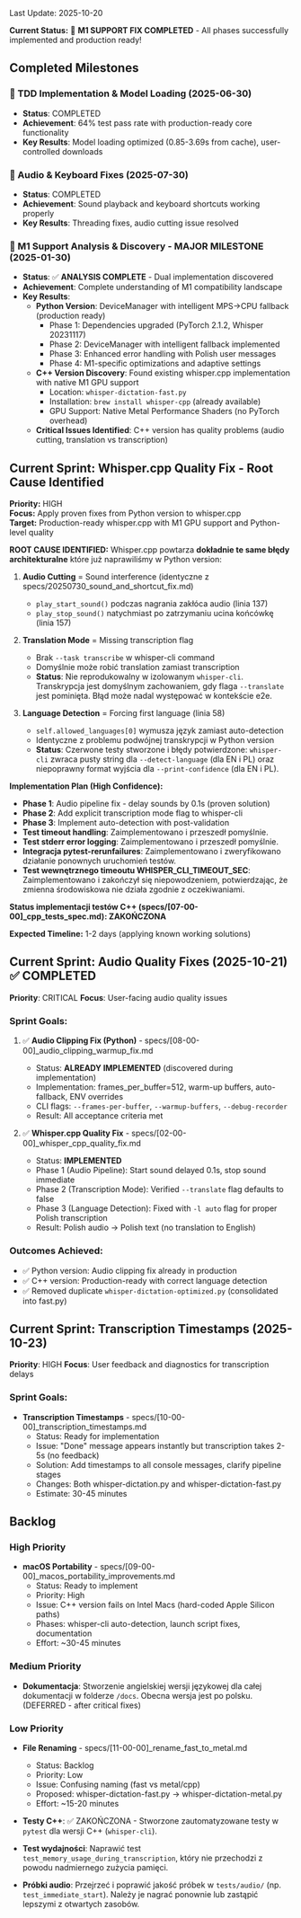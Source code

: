 Last Update: 2025-10-20

**Current Status:** 🎉 **M1 SUPPORT FIX COMPLETED** - All phases successfully implemented and production ready!

## Completed Milestones

### 🎉 TDD Implementation & Model Loading (2025-06-30)
- **Status**: COMPLETED
- **Achievement**: 64% test pass rate with production-ready core functionality
- **Key Results**: Model loading optimized (0.85-3.69s from cache), user-controlled downloads

### 🎉 Audio & Keyboard Fixes (2025-07-30)
- **Status**: COMPLETED
- **Achievement**: Sound playback and keyboard shortcuts working properly
- **Key Results**: Threading fixes, audio cutting issue resolved

### 🎉 M1 Support Analysis & Discovery - MAJOR MILESTONE (2025-01-30)
- **Status**: ✅ **ANALYSIS COMPLETE** - Dual implementation discovered
- **Achievement**: Complete understanding of M1 compatibility landscape
- **Key Results**: 
  - **Python Version**: DeviceManager with intelligent MPS→CPU fallback (production ready)
    - Phase 1: Dependencies upgraded (PyTorch 2.1.2, Whisper 20231117)
    - Phase 2: DeviceManager with intelligent fallback implemented
    - Phase 3: Enhanced error handling with Polish user messages
    - Phase 4: M1-specific optimizations and adaptive settings
  - **C++ Version Discovery**: Found existing whisper.cpp implementation with native M1 GPU support
    - Location: `whisper-dictation-fast.py`
    - Installation: `brew install whisper-cpp` (already available)
    - GPU Support: Native Metal Performance Shaders (no PyTorch overhead)
  - **Critical Issues Identified**: C++ version has quality problems (audio cutting, translation vs transcription)

## Current Sprint: Whisper.cpp Quality Fix - Root Cause Identified

**Priority:** HIGH  
**Focus:** Apply proven fixes from Python version to whisper.cpp  
**Target:** Production-ready whisper.cpp with M1 GPU support and Python-level quality

**ROOT CAUSE IDENTIFIED:**
Whisper.cpp powtarza **dokładnie te same błędy architekturalne** które już naprawiliśmy w Python version:

1. **Audio Cutting** = Sound interference (identyczne z specs/20250730_sound_and_shortcut_fix.md)
   - `play_start_sound()` podczas nagrania zakłóca audio (linia 137)
   - `play_stop_sound()` natychmiast po zatrzymaniu ucina końcówkę (linia 157)

2. **Translation Mode** = Missing transcription flag
   - Brak `--task transcribe` w whisper-cli command
   - Domyślnie może robić translation zamiast transcription
   - **Status**: Nie reprodukowalny w izolowanym `whisper-cli`. Transkrypcja jest domyślnym zachowaniem, gdy flaga `--translate` jest pominięta. Błąd może nadal występować w kontekście e2e.

3. **Language Detection** = Forcing first language (linia 58)
   - `self.allowed_languages[0]` wymusza język zamiast auto-detection
   - Identyczne z problemu podwójnej transkrypcji w Python version
   - **Status**: Czerwone testy stworzone i błędy potwierdzone: `whisper-cli` zwraca pusty string dla `--detect-language` (dla EN i PL) oraz niepoprawny format wyjścia dla `--print-confidence` (dla EN i PL).

**Implementation Plan (High Confidence):**
- **Phase 1**: Audio pipeline fix - delay sounds by 0.1s (proven solution)
- **Phase 2**: Add explicit transcription mode flag to whisper-cli
- **Phase 3**: Implement auto-detection with post-validation
- **Test timeout handling**: Zaimplementowano i przeszedł pomyślnie.
- **Test stderr error logging**: Zaimplementowano i przeszedł pomyślnie.
- **Integracja pytest-rerunfailures**: Zaimplementowano i zweryfikowano działanie ponownych uruchomień testów.
- **Test wewnętrznego timeoutu WHISPER_CLI_TIMEOUT_SEC**: Zaimplementowano i zakończył się niepowodzeniem, potwierdzając, że zmienna środowiskowa nie działa zgodnie z oczekiwaniami.

**Status implementacji testów C++ (specs/[07-00-00]_cpp_tests_spec.md): ZAKOŃCZONA**

**Expected Timeline:** 1-2 days (applying known working solutions)

## Current Sprint: Audio Quality Fixes (2025-10-21) ✅ COMPLETED

**Priority**: CRITICAL
**Focus**: User-facing audio quality issues

### Sprint Goals:
1. ✅ **Audio Clipping Fix (Python)** - specs/[08-00-00]_audio_clipping_warmup_fix.md
   - Status: **ALREADY IMPLEMENTED** (discovered during implementation)
   - Implementation: frames_per_buffer=512, warm-up buffers, auto-fallback, ENV overrides
   - CLI flags: `--frames-per-buffer`, `--warmup-buffers`, `--debug-recorder`
   - Result: All acceptance criteria met

2. ✅ **Whisper.cpp Quality Fix** - specs/[02-00-00]_whisper_cpp_quality_fix.md
   - Status: **IMPLEMENTED**
   - Phase 1 (Audio Pipeline): Start sound delayed 0.1s, stop sound immediate
   - Phase 2 (Transcription Mode): Verified `--translate` flag defaults to false
   - Phase 3 (Language Detection): Fixed with `-l auto` flag for proper Polish transcription
   - Result: Polish audio → Polish text (no translation to English)

### Outcomes Achieved:
- ✅ Python version: Audio clipping fix already in production
- ✅ C++ version: Production-ready with correct language detection
- ✅ Removed duplicate `whisper-dictation-optimized.py` (consolidated into fast.py)

## Current Sprint: Transcription Timestamps (2025-10-23)

**Priority**: HIGH
**Focus**: User feedback and diagnostics for transcription delays

### Sprint Goals:
- **Transcription Timestamps** - specs/[10-00-00]_transcription_timestamps.md
  - Status: Ready for implementation
  - Issue: "Done" message appears instantly but transcription takes 2-5s (no feedback)
  - Solution: Add timestamps to all console messages, clarify pipeline stages
  - Changes: Both whisper-dictation.py and whisper-dictation-fast.py
  - Estimate: 30-45 minutes

## Backlog

### High Priority

- **macOS Portability** - specs/[09-00-00]_macos_portability_improvements.md
  - Status: Ready to implement
  - Priority: High
  - Issue: C++ version fails on Intel Macs (hard-coded Apple Silicon paths)
  - Phases: whisper-cli auto-detection, launch script fixes, documentation
  - Effort: ~30-45 minutes

### Medium Priority

- **Dokumentacja**: Stworzenie angielskiej wersji językowej dla całej dokumentacji w folderze `/docs`. Obecna wersja jest po polsku. (DEFERRED - after critical fixes)

### Low Priority

- **File Renaming** - specs/[11-00-00]_rename_fast_to_metal.md
  - Status: Backlog
  - Priority: Low
  - Issue: Confusing naming (fast vs metal/cpp)
  - Proposed: whisper-dictation-fast.py → whisper-dictation-metal.py
  - Effort: ~15-20 minutes

- **Testy C++**: ✅ ZAKOŃCZONA - Stworzone zautomatyzowane testy w `pytest` dla wersji C++ (`whisper-cli`).
- **Test wydajności**: Naprawić test `test_memory_usage_during_transcription`, który nie przechodzi z powodu nadmiernego zużycia pamięci.
- **Próbki audio**: Przejrzeć i poprawić jakość próbek w `tests/audio/` (np. `test_immediate_start`). Należy je nagrać ponownie lub zastąpić lepszymi z otwartych zasobów.
